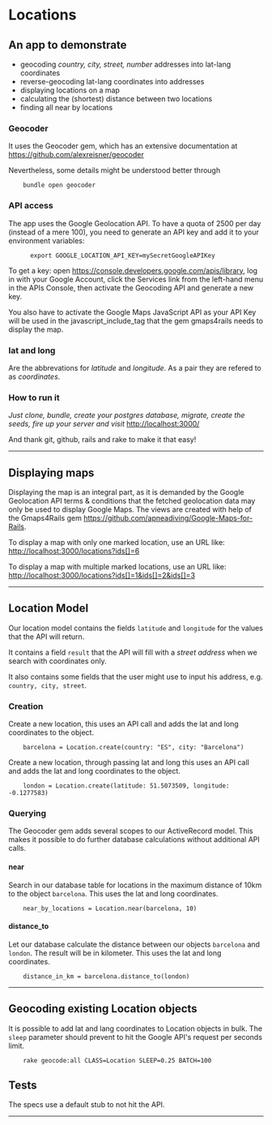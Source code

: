 # Locations

## An app to demonstrate

* geocoding *country, city, street, number* addresses into lat-lang coordinates
* reverse-geocoding lat-lang coordinates into addresses
* displaying locations on a map
* calculating the (shortest) distance between two locations
* finding all near by locations

### Geocoder

It uses the Geocoder gem, which has an extensive documentation at <https://github.com/alexreisner/geocoder>

Nevertheless, some details might be understood better through

        bundle open geocoder

### API access

The app uses the Google Geolocation API. To have a quota of 2500 per day (instead of a mere 100), you need to generate an API key and add it to your environment variables:

          export GOOGLE_LOCATION_API_KEY=mySecretGoogleAPIKey

To get a key: open <https://console.developers.google.com/apis/library>, log in with your Google Account, click the Services link from the left-hand menu in the APIs Console, then activate the Geocoding API and generate a new key.

You also have to activate the Google Maps JavaScript API as your API Key will be used in the javascript_include_tag that the gem gmaps4rails needs to display the map.

### lat and long

Are the abbrevations for _latitude_ and _longitude_. As a pair they are refered to as _coordinates_.

### How to run it

*Just clone, bundle, create your postgres database, migrate, create the seeds, fire up your server and visit* <http://localhost:3000/>

And thank git, github, rails and rake to make it that easy!

---

## Displaying maps

Displaying the map is an integral part, as it is demanded by the Google Geolocation API terms & conditions that the fetched geolocation data may only be used to display Google Maps. The views are created with help of the Gmaps4Rails gem <https://github.com/apneadiving/Google-Maps-for-Rails>.

To display a map with only one marked location, use an URL like: <http://localhost:3000/locations?ids[]=6>

To display a map with multiple marked locations, use an URL like: <http://localhost:3000/locations?ids[]=1&ids[]=2&ids[]=3>

---

## Location Model

Our location model contains the fields `latitude` and `longitude` for the values that the API will return.

It contains a field `result` that the API will fill with a _street address_ when we search with coordinates only.

It also contains some fields that the user might use to input his address, e.g. `country, city, street`.

### Creation

Create a new location, this uses an API call and adds the lat and long coordinates to the object.

        barcelona = Location.create(country: "ES", city: "Barcelona")

Create a new location, through passing lat and long  this uses an API call and adds the lat and long coordinates to the object.

        london = Location.create(latitude: 51.5073509, longitude: -0.1277583)

### Querying

The Geocoder gem adds several scopes to our ActiveRecord model. This makes it possible to do further database calculations without additional API calls.

#### near

Search in our database table for locations in the maximum distance of 10km to the object `barcelona`. This uses the lat and long coordinates.

        near_by_locations = Location.near(barcelona, 10)

#### distance_to

Let our database calculate the distance between our objects `barcelona` and `london`. The result will be in kilometer. This uses the lat and long coordinates.

        distance_in_km = barcelona.distance_to(london)

---

## Geocoding existing Location objects

It is possible to add lat and lang coordinates to Location objects in bulk. The `sleep` parameter should prevent to hit the Google API's request per seconds limit.

        rake geocode:all CLASS=Location SLEEP=0.25 BATCH=100

## Tests

The specs use a default stub to not hit the API.

---

